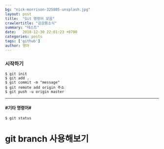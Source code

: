 ```yaml
---
bg: "nick-morrison-325805-unsplash.jpg"
layout: post
title:  "Git 명령어 모음"
crawlertitle: "감감묨소식"
summary: "테스트"
date:   2018-12-30 22:01:23 +0700
categories: posts
tags: ['github']
author: 명아
---
```


### 시작하기

```
$ git init
$ git add .
$ git commit -m "message"
$ git remote add origin 주소
$ git push -u origin master
```

----------
#### #기타 명령어#
```
$ git status
```

# git branch 사용해보기 #
